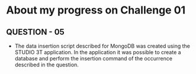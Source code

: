 <h1> About my progress on Challenge 01 </h1>

<h2>QUESTION - 05</h2>

<p>  
  <ul>
     <li>The data insertion script described for MongoDB was created using the STUDIO 3T application. In the application it was possible to create a database and           perform the insertion command of the occurrence described in the question.</li>
  </ul>
</p>
